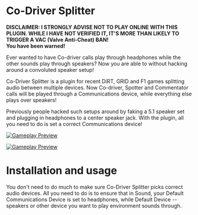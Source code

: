 # Co-Driver Splitter

**DISCLAIMER: I STRONGLY ADVISE NOT TO PLAY ONLINE WITH THIS PLUGIN. WHILE I HAVE NOT VERIFIED IT, IT'S MORE THAN LIKELY TO TRIGGER A VAC (Valve Anti-Cheat) BAN!** \
**You have been warned!**

Ever wanted to have Co-driver calls play through headphones while the other sounds play through speakers? Now you are able to without hacking around a convoluted speaker setup!

Co-Driver Splitter is a plugin for recent DiRT, GRID and F1 games splitting audio between multiple devices. Now Co-driver, Spotter and Commentator calls will be played through a Communications device, while everything else plays over speakers!

Previously people hacked such setups around by faking a 5.1 speaker set and plugging in headphones to a center speaker jack. With the plugin, all you need to do is set a correct Communications device!

[![Gameplay Preview](https://img.youtube.com/vi/S4psNp2mhUs/0.jpg)](https://www.youtube.com/watch?v=S4psNp2mhUs)

[![Gameplay Preview](https://img.youtube.com/vi/X3FQYK2GUuk/0.jpg)](https://www.youtube.com/watch?v=X3FQYK2GUuk)

# Installation and usage

You don't need to do much to make sure Co-Driver Splitter picks correct audio devices. All you need to do is to ensure that in Sound, your Default Communications Device is set to headphones,
while Default Device -- speakers or other device you want to play environment sounds through.
